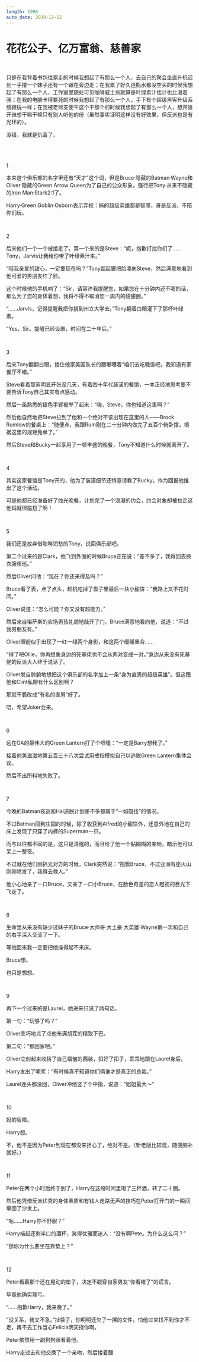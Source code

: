 ```yaml
---
length: 1996
auto_date: 2020-12-12
---
```


# 花花公子、亿万富翁、慈善家

<br>

只是在我背着书包往家走的时候我想起了有那么一个人，去自己的聚会坐直升机迟到一手搂一个妹子还有一个跟在旁边走；在我累了好久连瓶水都没空买的时候我想起了有那么一个人，工作室里随处可见咖啡威士忌就算是叶绿素汁估计也比渴着强；在我的电脑卡得要死的时候我想起了有那么一个人，手下有个超级黑客升级系统跟玩一样；在我被老师支使干这个干那个的时候我想起了有那么一个人，想开谁开谁想干嘛干嘛只有别人听他的份（虽然事实证明这样没有好效果，但反派也是有光环的）。

没错，我就是仇富了。

<br>

<br>
<br>
1

本来这个俱乐部的名字里还有“天才”这个词，但是Bruce·隐藏的Batman·Wayne和Oliver·隐藏的Green Arrow·Queen为了自己的公众形象，强行把Tony·从来不隐藏的Iron Man·Stark2:1了。

Harry·Green Goblin·Osborn表示弃权：妈的超级英雄都是智障，哥是反派，不陪你们玩。

<br>

2

后来他们一个一个被接走了。第一个来的是Steve：“呃，抱歉打扰你们了……Tony，Jarvis让我给你带了叶绿素汁来。”

“哦我亲爱的甜心，一定要现在吗？”Tony踮起脚把脸凑向Steve，然后满意地看到他可爱的男朋友红了脸。

这个时候他的手机响了：“Sir，请容许我提醒您，如果您在十分钟内还不喝的话，那么为了您的身体着想，我将不得不取消您一周内的甜甜圈。”

“……Jarvis，记得提醒我把你捐到州立大学去。”Tony翻着白眼灌下了那杯叶绿素。

“Yes，Sir。提醒已经设置，时间在二十年后。”

<br>

3

后来Tony翻翻白眼，搂住他家美国队长的腰嘟囔着“咱们去吃晚饭吧，我知道有家餐厅不错。”

Steve看着那家明显开张没几天，有着四十年代装潢的餐馆，一本正经地思考要不要告诉Tony自己其实有点感动。

然后一条熟悉的银色手臂被举了起来：“嗨，Steve。你也知道这里啊？”

然后他自然地把Steve拉到了他和一个绝对不该出现在这里的人——Brock Rumlow的餐桌上：“随便点，我跟Rum刚在二十分钟内做完了五百个俯卧撑，根据这里的规矩免单了。”

然后Steve和Bucky一起享用了一顿丰盛的晚餐，Tony不知道什么时候就离开了。

<br>

4

其实这家餐馆是Tony开的，他为了装潢细节还特意请教了Bucky，作为回报他推出了这个活动。

可是他都已经准备好了烛光晚餐，计划完了一个浪漫的约会，约会对象却被拉走这他妈就很尴尬了啊！

<br>

5

我们还是放弃借咖啡消愁的Tony，说回俱乐部吧。

第二个过来的是Clark，他飞到外面的时候Bruce正在说：“差不多了，我得回去换衣服夜巡。”

然后Oliver问他：“现在？你还来得及吗？”

Bruce看了表，点了点头，趁机吃掉了盘子里最后一块小甜饼：“我路上又不花时间。”

Oliver说道：“怎么可能？你又没有超能力。”

然后来自堪萨斯的农场男孩礼貌地敲开了门，Bruce满意地看向他，说道：“不过我男朋友有。”

Oliver眼前似乎出现了一红一绿两个身影，和这两个缓缓重合……

“得了吧Ollie，你再想象身边的死基佬也不会从两对变成一对。”身边从来没有死基佬的反派大人终于说话了。

Oliver发自肺腑地想把这个俱乐部的名字加上一条“身为直男的超级英雄”。但这跟他和Clint私聊有什么区别啊？

那就干脆改成“有名的直男”好了。

唔，希望Joker会来。

<br>

6

远在OA的最伟大的Green Lantern打了个喷嚏：“一定是Barry想我了。”

接着他美滋滋地第五百三十八次尝试用戒指模拟自己以逃脱Green Lantern集体会议。

然后不出所料地失败了。

<br>

7

今晚的Batman夜巡和Hal逃脱计划差不多都属于“一如既往”的情况。

不过Batman回到庄园的时候，除了收获到Alfred的小甜饼外，还意外地在自己的床上发现了只穿了内裤的Superman一只。

而与以往都不同的是，这只是清醒的，而且给了他一个黏糊糊的亲吻，暗示他可以呆上一整夜。

不过就在他们刚扒光对方的时候，Clark突然说：“抱歉Bruce，不过亚洲有座火山刚刚喷发了，我得去救人。”

他小心地亲了一口Bruce，又亲了一口小Bruce，在脸色奇差的恋人瞪视的目光下飞走了。

<br>

8

生命里从来没有缺少过妹子的Bruce·大帅哥·大土豪·大英雄·Wayne第一次和自己的右手深入交流了一下。

等他回来我一定要把他操得起不来床。

Bruce想。

也只是想想。

<br>

9

再下一个过来的是Laurel，她进来只说了两句话。

第一句：“玩够了吗？”

Oliver乖巧地点了点他布满胡茬的精致下巴。

第二句：“那回家吧。”

Oliver立刻起来收拾了自己褶皱的西装，扣好了扣子，乖乖地跟在Laurel身后。

Harry发出了嘲笑：“有时候真不知道你们俩谁才是真正的总裁。”

Laurel连头都没回，Oliver冲他竖了个中指，说道：“姐姐最大～”

<br>

10

妈的智障。

Harry想。

不，他不是因为Peter到现在都没来担心了，绝对不是。（新老版比较混，随便脑补就好。）

<br>

11

Peter在两个小时后终于到了，Harry在这段时间里喝了三杯酒，转了二十圈。

然后他凭借反派优秀的身体素质和有钱人走路无声的技巧在Peter打开门的一瞬间窜回了沙发上。

“呃……Harry你不舒服？”

Harry端起还剩半口的酒杯，笑得优雅而迷人：“没有啊Pete。为什么这么问？”

“那你为什么要坐在靠垫上？”

<br>

12

Peter看着那个还在晃动的垫子，决定不戳穿自家男友“你看错了”的谎言。

毕竟他确实理亏。

“……抱歉Harry，我来晚了。”

“没关系，我又不急。”扯犊子，你明明还欠了一摞的文件，怕他过来找不到你才不走，再不去工作当心Felicia明天挠你啊。

Peter依然用一副狗狗眼看着他。

Harry走过去和他交换了一个亲吻，然后搂着腰

